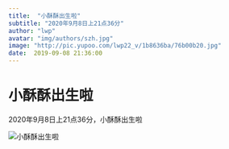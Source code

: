 ```yaml
---
title:  "小酥酥出生啦"
subtitle: "2020年9月8日上21点36分"
author: "lwp"
avatar: "img/authors/szh.jpg"
image: "http://pic.yupoo.com/lwp22_v/1b8636ba/76b00b20.jpg"
date:  2019-09-08 21:36:00
---
```


# 小酥酥出生啦

2020年9月8日上21点36分，小酥酥出生啦

![小酥酥出生啦](http://pic.yupoo.com/lwp22_v/c6f57634/8a7ced74.jpg)
